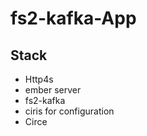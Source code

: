 # fs2-kafka-App

## Stack
- Http4s
- ember server
- fs2-kafka
- ciris for configuration
- Circe
## 

